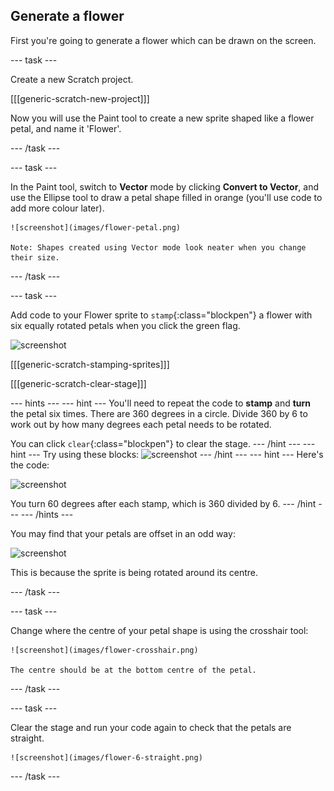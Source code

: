 ## Generate a flower

First you're going to generate a flower which can be drawn on the screen. 

--- task ---

Create a new Scratch project. 

[[[generic-scratch-new-project]]]

Now you will use the Paint tool to create a new sprite shaped like a flower petal, and name it 'Flower'. 

--- /task ---

--- task ---

In the Paint tool, switch to **Vector** mode by clicking **Convert to Vector**, and use the Ellipse tool to draw a petal shape filled in orange (you'll use code to add more colour later). 

    ![screenshot](images/flower-petal.png)

	Note: Shapes created using Vector mode look neater when you change their size. 

--- /task ---

--- task ---

Add code to your Flower sprite to `stamp`{:class="blockpen"} a flower with six equally rotated petals when you click the green flag. 

![screenshot](images/flower-6-straight.png)

[[[generic-scratch-stamping-sprites]]]

[[[generic-scratch-clear-stage]]]

--- hints ---
--- hint ---
You'll need to repeat the code to __stamp__ and __turn__ the petal six times. 
There are 360 degrees in a circle. Divide 360 by 6 to work out by how many degrees each petal needs to be rotated. 

You can click `clear`{:class="blockpen"} to clear the stage. 
--- /hint ---
--- hint ---
Try using these blocks:
![screenshot](images/flower-6-blocks.png)
--- /hint ---
--- hint ---
Here's the code:

![screenshot](images/flower-6-code.png)

You turn 60 degrees after each stamp, which is 360 divided by 6.
--- /hint ---
--- /hints ---

You may find that your petals are offset in an odd way:

![screenshot](images/flower-6-offset.png)

This is because the sprite is being rotated around its centre. 

--- /task ---

--- task ---

Change where the centre of your petal shape is using the crosshair tool:

	![screenshot](images/flower-crosshair.png)

	The centre should be at the bottom centre of the petal. 

--- /task ---

--- task ---

Clear the stage and run your code again to check that the petals are straight.

	![screenshot](images/flower-6-straight.png)
	

--- /task ---


